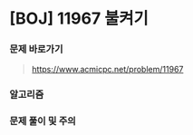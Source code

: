 # [BOJ] 11967 불켜기

### 문제 바로가기

>  https://www.acmicpc.net/problem/11967

### 알고리즘

> 

### 문제 풀이 및 주의

> 